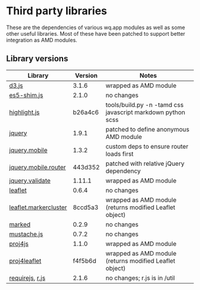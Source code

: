 # Third party libraries

These are the dependencies of various wq.app modules as well as some other useful libraries.  Most of these have been patched to support better integration as AMD modules.

## Library versions

Library                 |  Version  |  Notes
------------------------| --------- | -------------------------------------------
[d3.js]                 |    3.1.6  |  wrapped as AMD module
[es5-shim.js]           |    2.1.0  |  no changes
[highlight.js]          |  b26a4c6  |  tools/build.py -n -tamd css javascript markdown python scss 
[jquery]                |    1.9.1  |  patched to define anonymous AMD module
[jquery.mobile]         |    1.3.2  |  custom deps to ensure router loads first
[jquery.mobile.router]  |  443d352  |  patched with relative jQuery dependency
[jquery.validate]       |   1.11.1  |  wrapped as AMD module
[leaflet]               |    0.6.4  |  no changes
[leaflet.markercluster] |  8ccd5a3  |  wrapped as AMD module (returns modified Leaflet object)
[marked]                |    0.2.9  |  no changes
[mustache.js]           |    0.7.2  |  no changes
[proj4js]               |    1.1.0  |  wrapped as AMD module
[proj4leaflet]          |  f4f5b6d  |  wrapped as AMD module (returns modified Leaflet object)
[requirejs], [r.js]     |    2.1.6  |  no changes; r.js is in /util

[d3.js]:                 https://github.com/mbostock/d3
[es5-shim.js]:           https://github.com/kriskowal/es5-shim
[highlight.js]:          https://github.com/isagalaev/highlight.js
[jquery]:                https://github.com/jquery/jquery
[jquery.mobile]:         https://github.com/jquery/jquery-mobile
[jquery.mobile.router]:  https://github.com/azicchetti/jquerymobile-router
[jquery.validate]:       https://github.com/jzaefferer/jquery-validation
[leaflet]:               https://github.com/Leaflet/Leaflet
[leaflet.markercluster]: https://github.com/Leaflet/Leaflet.markercluster
[marked]:                https://github.com/chjj/marked
[mustache.js]:           https://github.com/janl/mustache.js
[proj4js]:               http://trac.osgeo.org/proj4js/
[proj4leaflet]:          https://github.com/kartena/Proj4Leaflet
[requirejs]:             https://github.com/jrburke/requirejs
[r.js]:                  https://github.com/jrburke/r.js
